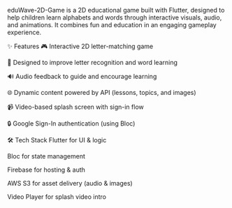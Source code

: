 eduWave-2D-Game is a 2D educational game built with Flutter, designed to help children learn alphabets and words through interactive visuals, audio, and animations. It combines fun and education in an engaging gameplay experience.

✨ Features
🎮 Interactive 2D letter-matching game

🧠 Designed to improve letter recognition and word learning

🔊 Audio feedback to guide and encourage learning

🌐 Dynamic content powered by API (lessons, topics, and images)

📹 Video-based splash screen with sign-in flow

🔒 Google Sign-In authentication (using Bloc)

🛠️ Tech Stack
Flutter for UI & logic

Bloc for state management

Firebase for hosting & auth

AWS S3 for asset delivery (audio & images)

Video Player for splash video intro
